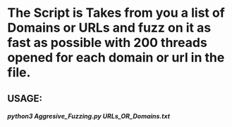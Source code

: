 # The Script is Takes from you a list of Domains or URLs and fuzz on it as fast as possible with 200 threads opened for each domain or url in the file.


## USAGE:

##### python3 Aggresive_Fuzzing.py URLs_OR_Domains.txt


